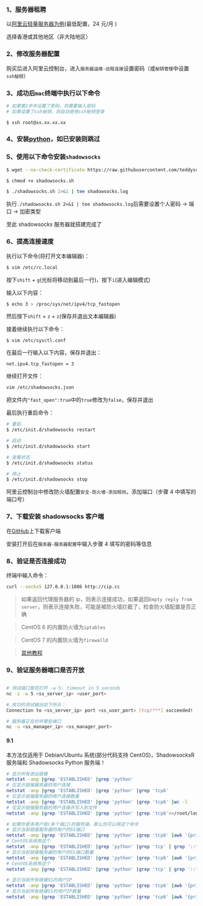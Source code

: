 ### 1、服务器租聘

以[阿里云轻量服务器为例](https://www.aliyun.com/product/swas?spm=5176.19720258.J_8058803260.33.44272c4aNrYAB2)(最低配置，24 元/月 )

选择香港或其他地区（非大陆地区）

### 2、修改服务器配置

购买后进入阿里云控制台，进入`服务器运维-远程连接`设置密码（或`秘钥管理`中设置`ssh秘钥`）

### 3、成功后`mac`终端中执行以下命令

```sh
# 如果第2步中设置了密码，则需要输入密码
# 如果设置了ssh秘钥，则自动使用ssh秘钥登录

$ ssh root@xx.xx.xx.xx
```

### 4、安装[python](https://www.linuxprobe.com/linux-python.html)，如已安装则跳过

### 5、使用以下命令安装`shadowsocks`

```sh
$ wget --no-check-certificate https://raw.githubusercontent.com/teddysun/shadowsocks_install/master/shadowsocks.sh

$ chmod +x shadowsocks.sh

$ ./shadowsocks.sh 2>&1 | tee shadowsocks.log
```

执行`./shadowsocks.sh 2>&1 | tee shadowsocks.log`后需要设置个人密码 -> 端口 -> 加密类型

至此 shadowsocks 服务器就搭建完成了

### 6、提高连接速度

执行以下命令(将打开文本编辑器)：

```sh
$ vim /etc/rc.local
```

按下<kbd>`shift`</kbd> + <kbd>`g`</kbd>(光标将移动到最后一行)，按下<kbd>`i`</kbd>(进入编辑模式)

输入以下内容：

```sh
$ echo 3 > /proc/sys/net/ipv4/tcp_fastopen
```

然后按下<kbd>`shift`</kbd> + <kbd>`z`</kbd> + <kbd>`z`</kbd>(保存并退出文本编辑器)

接着继续执行以下命令：

```
$ vim /etc/sysctl.conf
```

在最后一行输入以下内容，保存并退出：

```
net.ipv4.tcp_fastopen = 3
```

继续打开文件：

```sh
vim /etc/shadowsocks.json
```

把文件内`"fast_open":true`中的`true`修改为`false`，保存并退出

最后执行重启命令：

```sh
# 重启
$ /etc/init.d/shadowsocks restart

# 启动
$ /etc/init.d/shadowsocks start

# 查看状态
$ /etc/init.d/shadowsocks status

# 停止
$ /etc/init.d/shadowsocks stop
```

阿里云控制台中修改防火墙配置`安全-防火墙-添加规则`，添加端口（步骤 4 中填写的端口号）

### 7、下载安装 shadowsocks 客户端

在[GitHub](https://github.com/shadowsocks/ShadowsocksX-NG/releases)上下载客户端

安装打开后在`服务器-服务器配置`中输入步骤 4 填写的密码等信息

### 8、验证是否连接成功

终端中输入命令：

```sh
curl --socks5 127.0.0.1:1086 http://cip.cc
```

> 如果返回代理服务器的 ip，则表示连接成功，如果返回`Empty reply from server`，则表示连接失败，可能是被防火墙拦截了，检查防火墙配置是否正确

> CentOS 6 的内置防火墙为`iptables`

> CentOS 7 的内置防火墙为`firewalld`

> [其他教程](https://github.com/frank-lam/vps-ss)

### 9、验证服务器端口是否开放

```sh

# 测试端口是否打开 -w 5: timeout in 5 seconds
nc -z -w 5 <ss_server_ip> <user_port>

# 成功的测试输出如下所示：
Connection to <ss_server_ip> port <ss_user_port> [tcp/***] succeeded!

# 服务器正在侦听哪些端口
nc -u <ss_manager_ip> <ss_manager_port>
```

#### 9.1
本方法仅适用于 Debian/Ubuntu 系统(部分代码支持 CentOS)，ShadowsocksR 服务端和 Shadowsocks Python 服务端！

```sh
# 显示所有进出链接
netstat -anp |grep 'ESTABLISHED' |grep 'python'
# 仅显示链接服务器的用户连接
netstat -anp |grep 'ESTABLISHED' |grep 'python' |grep 'tcp6'
# 仅显示链接服务器的用户连接数量
netstat -anp |grep 'ESTABLISHED' |grep 'python' |grep 'tcp6' |wc -l
# 仅显示链接服务器的用户连接并写入到文件
netstat -anp |grep 'ESTABLISHED' |grep 'python' |grep 'tcp6'>>/root/log.txt

# 如果你是多用户版(多个端口)的服务端，那么你可以用这个命令
# 显示当前链接服务器的用户的SS端口
netstat -anp |grep 'ESTABLISHED' |grep 'python' |grep 'tcp6' |awk '{print $4}' |sort -u
# CentOS系统用这个
netstat -anp |grep 'ESTABLISHED' |grep 'python' |grep 'tcp' | grep '::ffff:' |awk '{print $4}' |sort -u
# 显示当前链接服务器的用户的SS端口数量
netstat -anp |grep 'ESTABLISHED' |grep 'python' |grep 'tcp6' |awk '{print $4}' |sort -u |wc -l
# CentOS系统用这个
netstat -anp |grep 'ESTABLISHED' |grep 'python' |grep 'tcp' | grep '::ffff:' |awk '{print $4}' |sort -u |wc -l

# 显示当前所有链接SS的用户IP
netstat -anp |grep 'ESTABLISHED' |grep 'python' |grep 'tcp6' |awk '{print $5}' |awk -F ":" '{print $1}' |sort -u
# 显示当前所有链接SS的用户IP数量
netstat -anp |grep 'ESTABLISHED' |grep 'python' |grep 'tcp6' |awk '{print $5}' |awk -F ":" '{print $1}' |sort -u |wc -l
```
